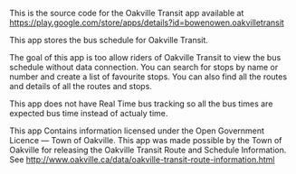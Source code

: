 This is the source code for the Oakville Transit app available at 
https://play.google.com/store/apps/details?id=bowenowen.oakvilletransit

This app stores the bus schedule for Oakville Transit.

The goal of this app is too allow riders of Oakville Transit to view the bus schedule without data connection. You can search for stops by name or number and create a list of favourite stops. You can also find all the routes and details of all the routes and stops.

This app does not have Real Time bus tracking so all the bus times are expected bus time instead of actualy time.

This app Contains information licensed under the Open Government Licence — Town of Oakville. This app was made possible by the Town of Oakville for releasing the Oakville Transit Route and Schedule Information. See http://www.oakville.ca/data/oakville-transit-route-information.html
